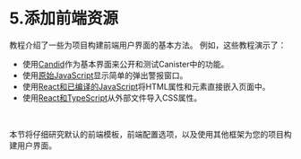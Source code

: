 # 5.添加前端资源

教程介绍了一些为项目构建前端用户界面的基本方法。 例如，这些教程演示了：‌

* 使用[Candid](https://sdk.dfinity.org/docs/developers-guide/tutorials/hello-location.html#candid-ui)作为基本界面来公开和测试Canister中的功能。
* 使用[原始JavaScript](https://sdk.dfinity.org/docs/developers-guide/tutorials/explore-templates.html#default-frontend)显示简单的弹出警报窗口。
* 使用[React和已编译的JavaScript](https://sdk.dfinity.org/docs/developers-guide/tutorials/custom-frontend.html)将HTML属性和元素直接嵌入页面中。
* 使用[React和TypeScript](https://sdk.dfinity.org/docs/developers-guide/tutorials/my-contacts.html)从外部文件导入CSS属性。

‌

本节将仔细研究默认的前端模板，前端配置选项，以及使用其他框架为您的项目构建用户界面。  


